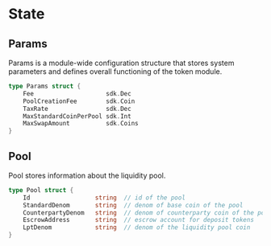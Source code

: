 <!--
order: 1
-->

# State

## Params

Params is a module-wide configuration structure that stores system parameters and defines overall functioning of the token module.

```go
type Params struct {
    Fee                    sdk.Dec
    PoolCreationFee        sdk.Coin  
    TaxRate                sdk.Dec 
    MaxStandardCoinPerPool sdk.Int   
    MaxSwapAmount          sdk.Coins 
}
```

## Pool

Pool stores information about the liquidity pool.

```go
type Pool struct {
    Id                  string  // id of the pool
    StandardDenom       string  // denom of base coin of the pool
    CounterpartyDenom   string  // denom of counterparty coin of the pool
    EscrowAddress       string  // escrow account for deposit tokens
    LptDenom            string  // denom of the liquidity pool coin
}
```